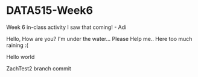 # DATA515-Week6
Week 6 in-class activity
I saw that coming! - Adi

Hello, How are you? I'm under the water...
Please Help me..
Here too much raining :(

Hello world

ZachTest2 branch commit